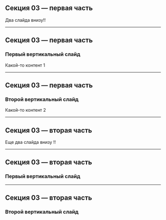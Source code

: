 ## Секция 03 — первая часть

Два слайда внизу!!

------

## Секция 03 — первая часть

### Первый вертикальный слайд

Какой-то контент 1

------

## Секция 03 — первая часть

### Второй вертикальный слайд

Какой-то контент 2

---

## Секция 03 — вторая часть

Еще два слайда внизу !!

------

## Секция 03 — вторая часть

### Первый вертикальный слайд

------

## Секция 03 — вторая часть

### Второй вертикальный слайд